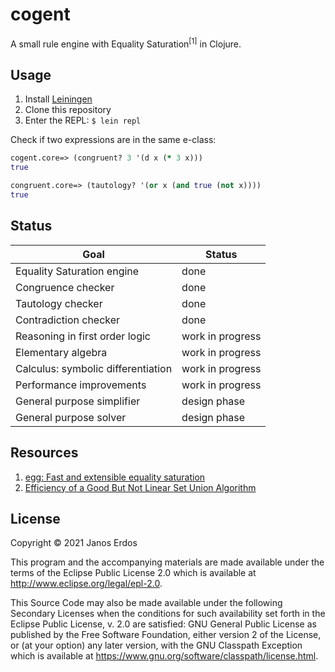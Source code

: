 # cogent

A small rule engine with Equality Saturation<sup>[1]</sup> in Clojure.

## Usage

1. Install [Leiningen](https://leiningen.org/)
2. Clone this repository
2. Enter the REPL: `$ lein repl`

Check if two expressions are in the same e-class:

```Clojure
cogent.core=> (congruent? 3 '(d x (* 3 x)))
true

congruent.core=> (tautology? '(or x (and true (not x))))
true
```

## Status

Goal | Status
---- | ------
Equality Saturation engine         | done
Congruence checker                 | done
Tautology checker                  | done
Contradiction checker              | done
Reasoning in first order logic     | work in progress
Elementary algebra                 | work in progress
Calculus: symbolic differentiation | work in progress
Performance improvements           | work in progress
General purpose simplifier         | design phase
General purpose solver             | design phase


## Resources

1. [egg: Fast and extensible equality saturation](https://dl.acm.org/doi/10.1145/3434304)
2. [Efficiency of a Good But Not Linear Set Union Algorithm](https://dl.acm.org/doi/10.1145/321879.321884)


## License

Copyright © 2021 Janos Erdos

This program and the accompanying materials are made available under the
terms of the Eclipse Public License 2.0 which is available at
http://www.eclipse.org/legal/epl-2.0.

This Source Code may also be made available under the following Secondary
Licenses when the conditions for such availability set forth in the Eclipse
Public License, v. 2.0 are satisfied: GNU General Public License as published by
the Free Software Foundation, either version 2 of the License, or (at your
option) any later version, with the GNU Classpath Exception which is available
at https://www.gnu.org/software/classpath/license.html.
